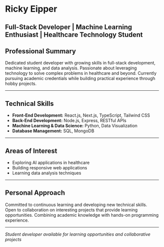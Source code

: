 # Ricky Eipper
**Full-Stack Developer | Machine Learning Enthusiast | Healthcare Technology Student**
---

## Professional Summary
Dedicated student developer with growing skills in full-stack development, machine learning, and data analysis. Passionate about leveraging technology to solve complex problems in healthcare and beyond. Currently pursuing academic credentials while building practical experience through hobby projects.

---

## Technical Skills
- **Front-End Development:** React.js, Next.js, TypeScript, Tailwind CSS
- **Back-End Development:** Node.js, Express, RESTful APIs
- **Machine Learning & Data Science:** Python, Data Visualization
- **Database Management:** SQL, MongoDB

---

## Areas of Interest
- Exploring AI applications in healthcare
- Building responsive web applications
- Learning data analysis techniques

---

## Personal Approach
Committed to continuous learning and developing new technical skills. Open to collaboration on interesting projects that provide learning opportunities. Combining academic knowledge with hands-on programming experience.

---
*Student developer available for learning opportunities and collaborative projects*
